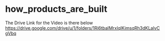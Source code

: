 # how_products_are_built



The Drive Link for the Video is there below 
https://drive.google.com/drive/u/1/folders/1Ri6tbaIMrxlqlKimsqRh3dKLalvCgVbq

